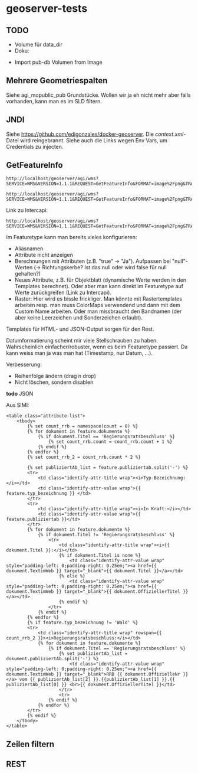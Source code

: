 # geoserver-tests

## TODO
- Volume für data_dir
- Doku:
 * Import pub-db Volumen from Image

## Mehrere Geometriespalten
Siehe agi_mopublic_pub Grundstücke. Wollen wir ja eh nicht mehr aber falls vorhanden, kann man es im SLD filtern.

## JNDI
Siehe https://github.com/edigonzales/docker-geoserver. Die _context.xml_-Datei wird reingebrannt. Siehe auch die Links wegen Env Vars, um Credentials zu injecten.

## GetFeatureInfo

```
http://localhost/geoserver/agi/wms?SERVICE=WMS&VERSION=1.1.1&REQUEST=GetFeatureInfo&FORMAT=image%2Fpng&TRANSPARENT=true&QUERY_LAYERS=agi%3Ainvntr_hhtsgrnzen_kantonsgrenzstein&STYLES&LAYERS=agi%3Ainvntr_hhtsgrnzen_kantonsgrenzstein&exceptions=application%2Fvnd.ogc.se_inimage&INFO_FORMAT=application/json&FEATURE_COUNT=50&X=50&Y=50&SRS=EPSG%3A2056&WIDTH=101&HEIGHT=101&BBOX=2614991.6249525906%2C1235881.6115957745%2C2616919.499340804%2C1237809.4859839883
```

```
http://localhost/geoserver/agi/wms?SERVICE=WMS&VERSION=1.1.1&REQUEST=GetFeatureInfo&FORMAT=image%2Fpng&TRANSPARENT=true&QUERY_LAYERS=agi%3Ainvntr_hhtsgrnzen_kantonsgrenzstein&STYLES&LAYERS=agi%3Ainvntr_hhtsgrnzen_kantonsgrenzstein&exceptions=application%2Fvnd.ogc.se_inimage&INFO_FORMAT=text%2Fhtml&FEATURE_COUNT=50&X=50&Y=50&SRS=EPSG%3A2056&WIDTH=101&HEIGHT=101&BBOX=2616029.2107360745%2C1220585.024665918%2C2619884.959512502%2C1224440.7734423454
```

Link zu Intercapi:
```
http://localhost/geoserver/agi/wms?SERVICE=WMS&VERSION=1.1.1&REQUEST=GetFeatureInfo&FORMAT=image%2Fpng&TRANSPARENT=true&QUERY_LAYERS=agi%3Amopublic_grundstueck&STYLES&LAYERS=agi%3Amopublic_grundstueck&exceptions=application%2Fvnd.ogc.se_inimage&INFO_FORMAT=text%2Fhtml&FEATURE_COUNT=50&X=50&Y=50&SRS=EPSG%3A2056&WIDTH=101&HEIGHT=101&BBOX=2596123.0371667286%2C1225519.1819063514%2C2596364.021465255%2C1225760.1662048781
```

Im Featuretype kann man bereits vieles konfigurieren:

- Aliasnamen
- Attribute nicht anzeigen
- Berechnungen mit Attributen (z.B. "true" -> "Ja"). Aufpassen bei "null"-Werten (-> Richtungskerbe? Ist das null oder wird false für null gehalten?)
- Neues Attribute, z.B. für Objektblatt (dynamische Werte werden in den Templates berechnet). Oder aber man kann direkt im Featuretype auf Werte zurückgreifen (Link zu Intercapi).
- Raster: Hier wird es bissle frickliger. Man könnte mit Rastertemplates arbeiten resp. man muss ColorMaps verwendend und dann mit dem Custom Name arbeiten. Oder man missbraucht den Bandnamen (der aber keine Leerzeichen und Sonderzeichen erlaubt).

Templates für HTML- und JSON-Output sorgen für den Rest. 

Datumformatierung scheint mir viele Stellschrauben zu haben. Wahrscheinlich einfacher/robuster, wenn es beim Featuretype passiert. Da kann weiss man ja was man hat (Timestamp, nur Datum, ...).

Verbesserung:
- Reihenfolge ändern (drag n drop)
- Nicht löschen, sondern disablen


**todo** JSON


Aus SIMI:
```
<table class="attribute-list">
    <tbody>
        {% set count_rrb = namespace(count = 0) %}
        {% for dokument in feature.dokumente %}
            {% if dokument.Titel == 'Regierungsratsbeschluss' %}
                {% set count_rrb.count = count_rrb.count + 1 %}
            {% endif %}
        {% endfor %}
        {% set count_rrb_2 = count_rrb.count * 2 %}
        
        {% set publiziertAb_list = feature.publiziertab.split('-') %}
	    <tr>
            <td class="identify-attr-title wrap"><i>Typ-Bezeichnung:</i></td>
            <td class="identify-attr-value wrap">{{ feature.typ_bezeichnung }} </td>
        </tr>
        <tr>
            <td class="identify-attr-title wrap"><i>In Kraft:</i></td>
            <td class="identify-attr-value wrap">{{ feature.publiziertab }}</td>
        </tr>
        {% for dokument in feature.dokumente %}
            {% if dokument.Titel != 'Regierungsratsbeschluss' %}
                <tr>
                    <td class="identify-attr-title wrap"><i>{{ dokument.Titel }}:</i></td>
                    {% if dokument.Titel is none %}
                        <td class="identify-attr-value wrap" style="padding-left: 0;padding-right: 0.25em;"><a href={{ dokument.TextimWeb }} target="_blank">{{ dokument.Titel }}</a></td> 
                    {% else %}
                        <td class="identify-attr-value wrap" style="padding-left: 0;padding-right: 0.25em;"><a href={{ dokument.TextimWeb }} target="_blank">{{ dokument.OffiziellerTitel }}</a></td>
                    {% endif %}
                </tr>
            {% endif %}
        {% endfor %}
        {% if feature.typ_bezeichnung != 'Wald' %}
        <tr>
            <td class="identify-attr-title wrap" rowspan={{ count_rrb_2 }}><i>Regierungsratsbeschluss:</i></td>
            {% for dokument in feature.dokumente %}
                {% if dokument.Titel == 'Regierungsratsbeschluss' %}
                    {% set publiziertAb_list = dokument.publiziertAb.split('-') %}
                        <td class="identify-attr-value wrap" style="padding-left: 0;padding-right: 0.25em;"><a href={{ dokument.TextimWeb }} target="_blank">RRB {{ dokument.OffizielleNr }}</a> vom {{ publiziertAb_list[2] }}.{{publiziertAb_list[1] }}.{{ publiziertAb_list[0] }} <br>{{ dokument.OffiziellerTitel }}</td>
                    </tr>
                    <tr>
                {% endif %}
            {% endfor %}
        </tr>
        {% endif %}
    </tbody>
</table>
```


## Zeilen filtern




## REST

